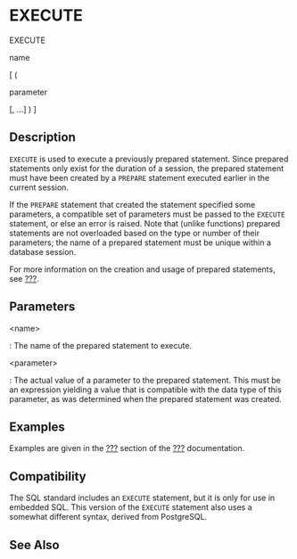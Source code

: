 # EXECUTE

EXECUTE

name

\[ (

parameter

\[, \...\] ) \]

## Description

`EXECUTE` is used to execute a previously prepared statement. Since
prepared statements only exist for the duration of a session, the
prepared statement must have been created by a `PREPARE` statement
executed earlier in the current session.

If the `PREPARE` statement that created the statement specified some
parameters, a compatible set of parameters must be passed to the
`EXECUTE` statement, or else an error is raised. Note that (unlike
functions) prepared statements are not overloaded based on the type or
number of their parameters; the name of a prepared statement must be
unique within a database session.

For more information on the creation and usage of prepared statements,
see [???](#sql-prepare).

## Parameters

\<name\>

:   The name of the prepared statement to execute.

\<parameter\>

:   The actual value of a parameter to the prepared statement. This must
    be an expression yielding a value that is compatible with the data
    type of this parameter, as was determined when the prepared
    statement was created.

## Examples

Examples are given in the [???](#sql-prepare-examples) section of the
[???](#sql-prepare) documentation.

## Compatibility

The SQL standard includes an `EXECUTE` statement, but it is only for use
in embedded SQL. This version of the `EXECUTE` statement also uses a
somewhat different syntax, derived from PostgreSQL.

## See Also
